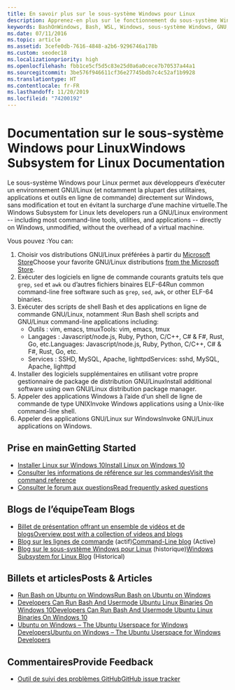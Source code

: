 ```yaml
---
title: En savoir plus sur le sous-système Windows pour Linux
description: Apprenez-en plus sur le fonctionnement du sous-système Windows pour Linux.
keywords: BashOnWindows, Bash, WSL, Windows, sous-système Windows, GNU, Linux
ms.date: 07/11/2016
ms.topic: article
ms.assetid: 3cefe0db-7616-4848-a2b6-9296746a178b
ms.custom: seodec18
ms.localizationpriority: high
ms.openlocfilehash: fbb1ce5cf5d5c83e25d0a6a0cece7b70537a44a1
ms.sourcegitcommit: 3be576f946611cf36e27745bdb7c4c52af1b9928
ms.translationtype: HT
ms.contentlocale: fr-FR
ms.lasthandoff: 11/20/2019
ms.locfileid: "74200192"
---
```

# <a name="windows-subsystem-for-linux-documentation"></a><span data-ttu-id="a14a9-104">Documentation sur le sous-système Windows pour Linux</span><span class="sxs-lookup"><span data-stu-id="a14a9-104">Windows Subsystem for Linux Documentation</span></span>

<span data-ttu-id="a14a9-105">Le sous-système Windows pour Linux permet aux développeurs d’exécuter un environnement GNU/Linux (et notamment la plupart des utilitaires, applications et outils en ligne de commande) directement sur Windows, sans modification et tout en évitant la surcharge d’une machine virtuelle.</span><span class="sxs-lookup"><span data-stu-id="a14a9-105">The Windows Subsystem for Linux lets developers run a GNU/Linux environment -- including most command-line tools, utilities, and applications -- directly on Windows, unmodified, without the overhead of a virtual machine.</span></span>  

<span data-ttu-id="a14a9-106">Vous pouvez :</span><span class="sxs-lookup"><span data-stu-id="a14a9-106">You can:</span></span>

1. <span data-ttu-id="a14a9-107">Choisir vos distributions GNU/Linux préférées à partir du [Microsoft Store](https://aka.ms/wslstore)</span><span class="sxs-lookup"><span data-stu-id="a14a9-107">Choose your favorite GNU/Linux distributions [from the Microsoft Store](https://aka.ms/wslstore).</span></span>
1. <span data-ttu-id="a14a9-108">Exécuter des logiciels en ligne de commande courants gratuits tels que `grep`, `sed` et `awk` ou d’autres fichiers binaires ELF-64</span><span class="sxs-lookup"><span data-stu-id="a14a9-108">Run common command-line free software such as `grep`, `sed`, `awk`, or other ELF-64 binaries.</span></span> 
1. <span data-ttu-id="a14a9-109">Exécuter des scripts de shell Bash et des applications en ligne de commande GNU/Linux, notamment :</span><span class="sxs-lookup"><span data-stu-id="a14a9-109">Run Bash shell scripts and GNU/Linux command-line applications including:</span></span>  
    * <span data-ttu-id="a14a9-110">Outils : vim, emacs, tmux</span><span class="sxs-lookup"><span data-stu-id="a14a9-110">Tools: vim, emacs, tmux</span></span>
    * <span data-ttu-id="a14a9-111">Langages : Javascript/node.js, Ruby, Python, C/C++, C# & F#, Rust, Go, etc.</span><span class="sxs-lookup"><span data-stu-id="a14a9-111">Languages: Javascript/node.js, Ruby, Python, C/C++, C# & F#, Rust, Go, etc.</span></span>
    * <span data-ttu-id="a14a9-112">Services : SSHD, MySQL, Apache, lighttpd</span><span class="sxs-lookup"><span data-stu-id="a14a9-112">Services: sshd, MySQL, Apache, lighttpd</span></span>
1. <span data-ttu-id="a14a9-113">Installer des logiciels supplémentaires en utilisant votre propre gestionnaire de package de distribution GNU/Linux</span><span class="sxs-lookup"><span data-stu-id="a14a9-113">Install additional software using own GNU/Linux distribution package manager.</span></span>
1. <span data-ttu-id="a14a9-114">Appeler des applications Windows à l’aide d’un shell de ligne de commande de type UNIX</span><span class="sxs-lookup"><span data-stu-id="a14a9-114">Invoke Windows applications using a Unix-like command-line shell.</span></span>
1. <span data-ttu-id="a14a9-115">Appeler des applications GNU/Linux sur Windows</span><span class="sxs-lookup"><span data-stu-id="a14a9-115">Invoke GNU/Linux applications on Windows.</span></span>

## <a name="getting-started"></a><span data-ttu-id="a14a9-116">Prise en main</span><span class="sxs-lookup"><span data-stu-id="a14a9-116">Getting Started</span></span>

* [<span data-ttu-id="a14a9-117">Installer Linux sur Windows 10</span><span class="sxs-lookup"><span data-stu-id="a14a9-117">Install Linux on Windows 10</span></span>](install-win10.md)
* [<span data-ttu-id="a14a9-118">Consulter les informations de référence sur les commandes</span><span class="sxs-lookup"><span data-stu-id="a14a9-118">Visit the command reference</span></span>](reference.md)
* [<span data-ttu-id="a14a9-119">Consulter le forum aux questions</span><span class="sxs-lookup"><span data-stu-id="a14a9-119">Read frequently asked questions</span></span>](faq.md)

## <a name="team-blogs"></a><span data-ttu-id="a14a9-120">Blogs de l’équipe</span><span class="sxs-lookup"><span data-stu-id="a14a9-120">Team Blogs</span></span>
*  [<span data-ttu-id="a14a9-121">Billet de présentation offrant un ensemble de vidéos et de blogs</span><span class="sxs-lookup"><span data-stu-id="a14a9-121">Overview post with a collection of videos and blogs</span></span>](https://blogs.msdn.microsoft.com/commandline/learn-about-windows-console-and-windows-subsystem-for-linux-wsl/)
* <span data-ttu-id="a14a9-122">[Blog sur les lignes de commande](https://blogs.msdn.microsoft.com/commandline/) (actif)</span><span class="sxs-lookup"><span data-stu-id="a14a9-122">[Command-Line blog](https://blogs.msdn.microsoft.com/commandline/) (Active)</span></span>
* <span data-ttu-id="a14a9-123">[Blog sur le sous-système Windows pour Linux](https://blogs.msdn.microsoft.com/wsl/) (historique)</span><span class="sxs-lookup"><span data-stu-id="a14a9-123">[Windows Subsystem for Linux Blog](https://blogs.msdn.microsoft.com/wsl/) (Historical)</span></span>

## <a name="posts--articles"></a><span data-ttu-id="a14a9-124">Billets et articles</span><span class="sxs-lookup"><span data-stu-id="a14a9-124">Posts & Articles</span></span>
* [<span data-ttu-id="a14a9-125">Run Bash on Ubuntu on Windows</span><span class="sxs-lookup"><span data-stu-id="a14a9-125">Run Bash on Ubuntu on Windows</span></span>](https://blogs.windows.com/buildingapps/2016/03/30/run-bash-on-ubuntu-on-windows/)
* [<span data-ttu-id="a14a9-126">Developers Can Run Bash And Usermode Ubuntu Linux Binaries On Windows 10</span><span class="sxs-lookup"><span data-stu-id="a14a9-126">Developers Can Run Bash And Usermode Ubuntu Linux Binaries On Windows 10</span></span>](https://www.hanselman.com/blog/DevelopersCanRunBashShellAndUsermodeUbuntuLinuxBinariesOnWindows10.aspx)
* [<span data-ttu-id="a14a9-127">Ubuntu on Windows – The Ubuntu Userspace for Windows Developers</span><span class="sxs-lookup"><span data-stu-id="a14a9-127">Ubuntu on Windows – The Ubuntu Userspace for Windows Developers</span></span>](https://insights.ubuntu.com/2016/03/30/ubuntu-on-windows-the-ubuntu-userspace-for-windows-developers/) 

## <a name="provide-feedback"></a><span data-ttu-id="a14a9-128">Commentaires</span><span class="sxs-lookup"><span data-stu-id="a14a9-128">Provide Feedback</span></span>
* [<span data-ttu-id="a14a9-129">Outil de suivi des problèmes GitHub</span><span class="sxs-lookup"><span data-stu-id="a14a9-129">GitHub issue tracker</span></span>](https://github.com/Microsoft/BashOnWindows/issues)

